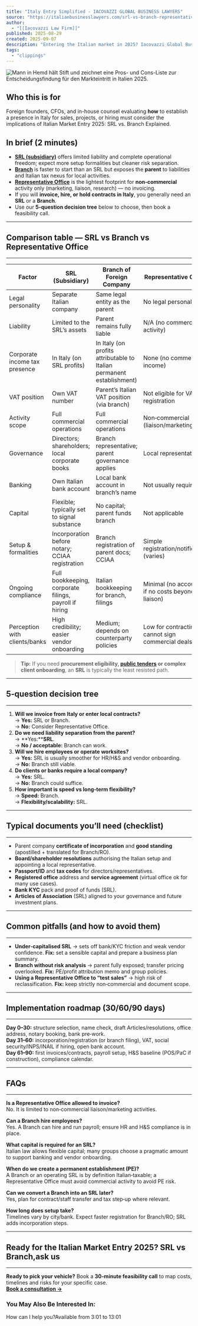 ```yaml
---
title: "Italy Entry Simplified - IACOVAZZI GLOBAL BUSINESS LAWYERS"
source: "https://italianbusinesslawyers.com/srl-vs-branch-representative-office-italy-2025/"
author:
  - "[[Iacovazzi Law Firm]]"
published: 2025-08-29
created: 2025-09-07
description: "Entering the Italian market in 2025? Iacovazzi Global Business Lawyers helps you choose between SRLs, Branches, and Representative Offices."
tags:
  - "clippings"
---
```

![Mann in Hemd hält Stift und zeichnet eine Pros- und Cons-Liste zur Entscheidungsfindung für den Markteintritt in Italien 2025.](https://italianbusinesslawyers.com/wp-content/uploads/2025/08/Italian-Market-Entry-2025-Srl-vs-Branch1-260x195.webp)

## Who this is for

Foreign founders, CFOs, and in-house counsel evaluating **how** to establish a presence in Italy for sales, projects, or hiring must consider the implications of Italian Market Entry 2025: SRL vs. Branch Explained.

## In brief (2 minutes)

- **[SRL (subsidiary)](https://italianbusinesslawyers.com/italian-company-formation/limited-liability-company-srl/)** offers limited liability and complete operational freedom; expect more setup formalities but cleaner risk separation.
- **[Branch](https://italianbusinesslawyers.com/open-a-branch-in-italy/)** is faster to start than an SRL but exposes the **parent** to liabilities and Italian tax nexus for local activities.
- **[Representative Office](https://italianbusinesslawyers.com/open-representative-office-italy/)** is the lightest footprint for **non‑commercial** activity only (marketing, liaison, research) — no invoicing.
- If you will **invoice, hire, or hold contracts in Italy**, you generally need an **SRL** or a **Branch**.
- Use our **5‑question decision tree** below to choose, then book a feasibility call.

---

## Comparison table — SRL vs Branch vs Representative Office

---

| Factor | SRL (Subsidiary) | Branch of Foreign Company | Representative Office |
| --- | --- | --- | --- |
| Legal personality | Separate Italian company | Same legal entity as the parent | No legal personality |
| Liability | Limited to the SRL’s assets | Parent remains fully liable | N/A (no commercial activity) |
| Corporate income tax presence | In Italy (on SRL profits) | In Italy (on profits attributable to Italian permanent establishment) | None (no commercial income) |
| VAT position | Own VAT number | Parent’s Italian VAT position (via branch) | Not eligible for VAT registration |
| Activity scope | Full commercial operations | Full commercial operations | Non‑commercial (liaison/marketing) |
| Governance | Directors; shareholders; local corporate books | Branch representative; parent governance applies | Local representative |
| Banking | Own Italian bank account | Local bank account in branch’s name | Not usually required |
| Capital | Flexible; typically set to signal substance | No capital; parent funds branch | Not applicable |
| Setup & formalities | Incorporation before notary; CCIAA registration | Branch registration of parent docs; CCIAA | Simple registration/notification (varies) |
| Ongoing compliance | Full bookkeeping, corporate filings, payroll if hiring | Italian bookkeeping for branch, filings | Minimal (no accounts if no costs beyond liaison) |
| Perception with clients/banks | High credibility; easier vendor onboarding | Medium; depends on counterparty policies | Low for contracting; cannot sign commercial deals |

> **Tip:** If you need **procurement eligibility, [public tenders](https://italianbusinesslawyers.com/practice-areas/italian-tenders-procurements/) or complex client onboarding**, an **SRL** is typically the least resisted path.

---

## 5‑question decision tree

---

1. **Will we invoice from Italy or enter local contracts?**  
	→ **Yes:** SRL or Branch.  
	→ **No:** Consider Representative Office.
2. **Do we need liability separation from the parent?**  
	→ **Yes:****SRL**.  
	→ **No / acceptable:** Branch can work.
3. **Will we hire employees or operate worksites?**  
	→ **Yes:** SRL is usually smoother for HR/H&S and vendor onboarding.  
	→ **No:** Branch still viable.
4. **Do clients or banks require a local company?**  
	→ **Yes:** SRL.  
	→ **No:** Branch could suffice.
5. **How important is speed vs long‑term flexibility?**  
	→ **Speed:** Branch.  
	→ **Flexibility/scalability:** SRL.

---

## Typical documents you’ll need (checklist)

---

- Parent company **certificate of incorporation** and **good standing** (apostilled + translated for Branch/RO).
- **Board/shareholder resolutions** authorising the Italian setup and appointing a local representative.
- **Passport/ID** and **tax codes** for directors/representatives.
- **Registered office** address and **service agreement** (virtual office ok for many use cases).
- **Bank KYC** pack and proof of funds (SRL).
- **Articles of Association** (SRL) aligned to your governance and future investment plans.

---

## Common pitfalls (and how to avoid them)

---

- **Under‑capitalised SRL** → sets off bank/KYC friction and weak vendor confidence. **Fix:** set a sensible capital and prepare a business plan summary.
- **Branch without risk analysis** → parent fully exposed; transfer pricing overlooked. **Fix:** PE/profit attribution memo and group policies.
- **Using a Representative Office to “test sales”** → high risk of reclassification. **Fix:** keep strictly non‑commercial and document scope.

---

## Implementation roadmap (30/60/90 days)

---

**Day 0–30:** structure selection, name check, draft Articles/resolutions, office address, notary booking, bank pre‑work.  
**Day 31–60:** incorporation/registration (or branch filing), VAT, social security/INPS/INAIL if hiring, open bank account.  
**Day 61–90:** first invoices/contracts, payroll setup, H&S baseline (POS/PaC if construction), compliance calendar.

---

## FAQs

---

**Is a Representative Office allowed to invoice?**  
No. It is limited to non‑commercial liaison/marketing activities.

**Can a Branch hire employees?**  
Yes. A Branch can hire and run payroll; ensure HR and H&S compliance is in place.

**What capital is required for an SRL?**  
Italian law allows flexible capital; many groups choose a pragmatic amount to support banking and vendor onboarding.

**When do we create a permanent establishment (PE)?**  
A Branch or an operating SRL is by definition Italian‑taxable; a Representative Office must avoid commercial activity to avoid PE risk.

**Can we convert a Branch into an SRL later?**  
Yes, plan for contract/staff transfer and tax step‑up where relevant.

**How long does setup take?**  
Timelines vary by city/bank. Expect faster registration for Branch/RO; SRL adds incorporation steps.

---

## Ready for the Italian Market Entry 2025? SRL vs Branch,ask us

---

**Ready to pick your vehicle?** Book a **30‑minute feasibility call** to map costs, timelines and risks for your specific case.  
[**Book a consultation →**](https://calendly.com/iacovazziglobalbusinesslawyers/italian-company-formation)

### You May Also Be Interested In:

How can I help you?Available from 3:01 to 13:01